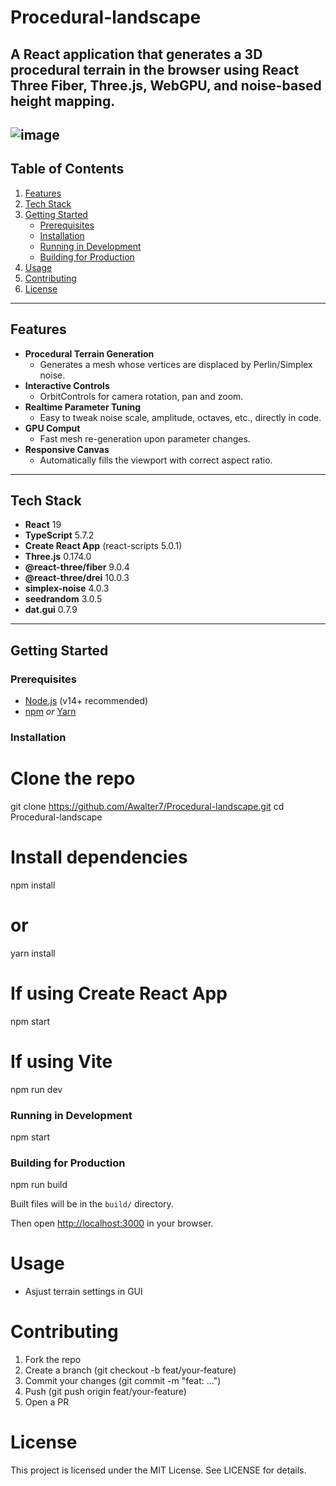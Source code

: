 # Procedural-landscape

A React application that generates a 3D procedural terrain in the browser using **React Three Fiber**, **Three.js**, **WebGPU**, and noise-based height mapping.
---
![image](https://github.com/user-attachments/assets/b3457ee9-1b03-4afd-a669-ab8dd9f73576)
---

## Table of Contents

1. [Features](#features)  
2. [Tech Stack](#tech-stack)  
3. [Getting Started](#getting-started)  
   - [Prerequisites](#prerequisites)  
   - [Installation](#installation)  
   - [Running in Development](#running-in-development)  
   - [Building for Production](#building-for-production)  
6. [Usage](#usage)  
7. [Contributing](#contributing)  
8. [License](#license)  

---

## Features

- **Procedural Terrain Generation**  
  - Generates a mesh whose vertices are displaced by Perlin/Simplex noise.  
- **Interactive Controls**  
  - OrbitControls for camera rotation, pan and zoom.  
- **Realtime Parameter Tuning**  
  - Easy to tweak noise scale, amplitude, octaves, etc., directly in code.
- **GPU Comput**
  - Fast mesh re-generation upon parameter changes. 
- **Responsive Canvas**  
  - Automatically fills the viewport with correct aspect ratio.  

---

## Tech Stack

- **React** 19  
- **TypeScript** 5.7.2  
- **Create React App** (react-scripts 5.0.1)  
- **Three.js** 0.174.0  
- **@react-three/fiber** 9.0.4  
- **@react-three/drei** 10.0.3  
- **simplex-noise** 4.0.3  
- **seedrandom** 3.0.5  
- **dat.gui** 0.7.9  

---

## Getting Started

### Prerequisites

- [Node.js](https://nodejs.org/) (v14+ recommended)  
- [npm](https://npmjs.com) _or_ [Yarn](https://yarnpkg.com)  

### Installation

# Clone the repo
git clone https://github.com/Awalter7/Procedural-landscape.git
cd Procedural-landscape

# Install dependencies
npm install
# or
yarn install

# If using Create React App
npm start

# If using Vite
npm run dev

### Running in Development
npm start

### Building for Production
npm run build

Built files will be in the `build/` directory.

Then open [http://localhost:3000](http://localhost:3000) in your browser.

# Usage
- Asjust terrain settings in GUI

# Contributing
  1. Fork the repo
  2. Create a branch (git checkout -b feat/your-feature)
  3. Commit your changes (git commit -m "feat: …")
  4. Push (git push origin feat/your-feature)
  5. Open a PR
     
# License
This project is licensed under the MIT License. See LICENSE for details.
